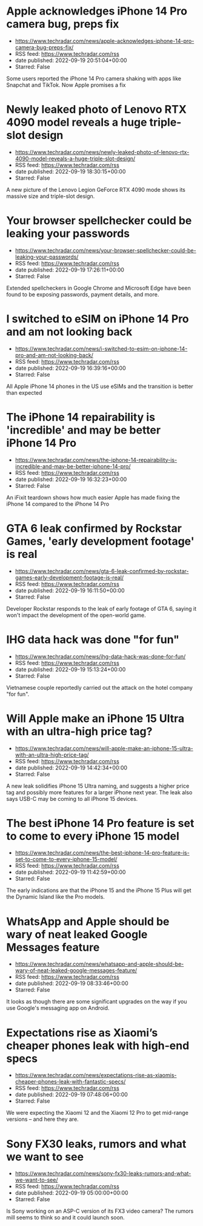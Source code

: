 # Apple acknowledges iPhone 14 Pro camera bug, preps fix
 - https://www.techradar.com/news/apple-acknowledges-iphone-14-pro-camera-bug-preps-fix/
 - RSS feed: https://www.techradar.com/rss
 - date published: 2022-09-19 20:51:04+00:00
 - Starred: False

Some users reported the iPhone 14 Pro camera shaking with apps like Snapchat and TikTok. Now Apple promises a fix

# Newly leaked photo of Lenovo RTX 4090 model reveals a huge triple-slot design
 - https://www.techradar.com/news/newly-leaked-photo-of-lenovo-rtx-4090-model-reveals-a-huge-triple-slot-design/
 - RSS feed: https://www.techradar.com/rss
 - date published: 2022-09-19 18:30:15+00:00
 - Starred: False

A new picture of the Lenovo Legion GeForce RTX 4090 mode shows its massive size and triple-slot design.

# Your browser spellchecker could be leaking your passwords
 - https://www.techradar.com/news/your-browser-spellchecker-could-be-leaking-your-passwords/
 - RSS feed: https://www.techradar.com/rss
 - date published: 2022-09-19 17:26:11+00:00
 - Starred: False

Extended spellcheckers in Google Chrome and Microsoft Edge have been found to be exposing passwords, payment details, and more.

# I switched to eSIM on iPhone 14 Pro and am not looking back
 - https://www.techradar.com/news/i-switched-to-esim-on-iphone-14-pro-and-am-not-looking-back/
 - RSS feed: https://www.techradar.com/rss
 - date published: 2022-09-19 16:39:16+00:00
 - Starred: False

All Apple iPhone 14 phones in the US use eSIMs and the transition is better than expected

# The iPhone 14 repairability is 'incredible' and may be better iPhone 14 Pro
 - https://www.techradar.com/news/the-iphone-14-repairability-is-incredible-and-may-be-better-iphone-14-pro/
 - RSS feed: https://www.techradar.com/rss
 - date published: 2022-09-19 16:32:23+00:00
 - Starred: False

An iFixit teardown shows how much easier Apple has made fixing the iPhone 14 compared to the iPhone 14 Pro

# GTA 6 leak confirmed by Rockstar Games, 'early development footage' is real
 - https://www.techradar.com/news/gta-6-leak-confirmed-by-rockstar-games-early-development-footage-is-real/
 - RSS feed: https://www.techradar.com/rss
 - date published: 2022-09-19 16:11:50+00:00
 - Starred: False

Developer Rockstar responds to the leak of early footage of GTA 6, saying it won't impact the development of the open-world game.

# IHG data hack was done "for fun"
 - https://www.techradar.com/news/ihg-data-hack-was-done-for-fun/
 - RSS feed: https://www.techradar.com/rss
 - date published: 2022-09-19 15:13:24+00:00
 - Starred: False

Vietnamese couple reportedly carried out the attack on the hotel company "for fun".

# Will Apple make an iPhone 15 Ultra with an ultra-high price tag?
 - https://www.techradar.com/news/will-apple-make-an-iphone-15-ultra-with-an-ultra-high-price-tag/
 - RSS feed: https://www.techradar.com/rss
 - date published: 2022-09-19 14:42:34+00:00
 - Starred: False

A new leak solidifies iPhone 15 Ultra naming, and suggests a higher price tag and possibly more features for a larger iPhone next year. The leak also says USB-C may be coming to all iPhone 15 devices.

# The best iPhone 14 Pro feature is set to come to every iPhone 15 model
 - https://www.techradar.com/news/the-best-iphone-14-pro-feature-is-set-to-come-to-every-iphone-15-model/
 - RSS feed: https://www.techradar.com/rss
 - date published: 2022-09-19 11:42:59+00:00
 - Starred: False

The early indications are that the iPhone 15 and the iPhone 15 Plus will get the Dynamic Island like the Pro models.

# WhatsApp and Apple should be wary of neat leaked Google Messages feature
 - https://www.techradar.com/news/whatsapp-and-apple-should-be-wary-of-neat-leaked-google-messages-feature/
 - RSS feed: https://www.techradar.com/rss
 - date published: 2022-09-19 08:33:46+00:00
 - Starred: False

It looks as though there are some significant upgrades on the way if you use Google's messaging app on Android.

# Expectations rise as Xiaomi’s cheaper phones leak with high-end specs
 - https://www.techradar.com/news/expectations-rise-as-xiaomis-cheaper-phones-leak-with-fantastic-specs/
 - RSS feed: https://www.techradar.com/rss
 - date published: 2022-09-19 07:48:06+00:00
 - Starred: False

We were expecting the Xiaomi 12 and the Xiaomi 12 Pro to get mid-range versions – and here they are.

# Sony FX30 leaks, rumors and what we want to see
 - https://www.techradar.com/news/sony-fx30-leaks-rumors-and-what-we-want-to-see/
 - RSS feed: https://www.techradar.com/rss
 - date published: 2022-09-19 05:00:00+00:00
 - Starred: False

Is Sony working on an ASP-C version of its FX3 video camera? The rumors mill seems to think so and it could launch soon.

